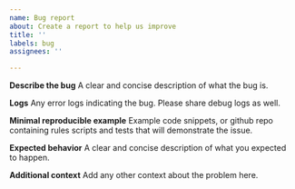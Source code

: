```yaml
---
name: Bug report
about: Create a report to help us improve
title: ''
labels: bug
assignees: ''

---
```


**Describe the bug**
A clear and concise description of what the bug is.

**Logs**
Any error logs indicating the bug. Please share debug logs as well.

**Minimal reproducible example**
Example code snippets, or github repo containing rules scripts and tests that will demonstrate the issue.

**Expected behavior**
A clear and concise description of what you expected to happen.

**Additional context**
Add any other context about the problem here.
